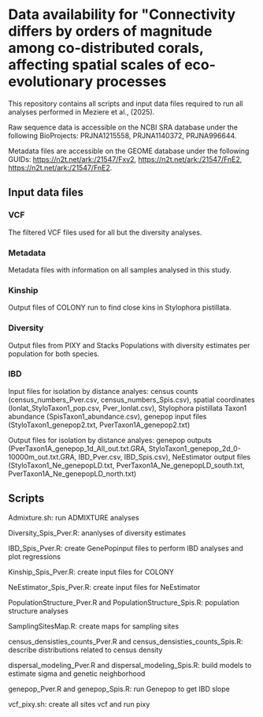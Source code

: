 # Data availability for "Connectivity differs by orders of magnitude among co-distributed corals, affecting spatial scales of eco-evolutionary processes #

This repository contains all scripts and input data files required to run all analyses performed in Meziere et al., (2025).

Raw sequence data is accessible on the NCBI SRA database under the following BioProjects: PRJNA1215558, PRJNA1140372, PRJNA996644.

Metadata files are accessible on the GEOME database under the following GUIDs:  https://n2t.net/ark:/21547/Fxv2, https://n2t.net/ark:/21547/FnE2, https://n2t.net/ark:/21547/FnE2.

## Input data files ##

### VCF ###

The filtered VCF files used for all but the diversity analyses.

### Metadata ###

Metadata files with information on all samples analysed in this study.

### Kinship ###

Output files of COLONY run to find close kins in Stylophora pistillata.

### Diversity ###

Output files from PIXY and Stacks Populations with diversity estimates per population for both species.

### IBD ###

Input files for isolation by distance analyes: census counts (census_numbers_Pver.csv, census_numbers_Spis.csv), spatial coordinates (lonlat_StyloTaxon1_pop.csv, Pver_lonlat.csv), Stylophora pistillata Taxon1 abundance (SpisTaxon1_abundance.csv), genepop input files (StyloTaxon1_genepop2.txt, PverTaxon1A_genepop2.txt)

Output files for isolation by distance analyes: genepop outputs (PverTaxon1A_genepop_1d_All_out.txt.GRA, StyloTaxon1_genepop_2d_0-10000m_out.txt.GRA, IBD_Pver.csv, IBD_Spis.csv), NeEstimator output files (StyloTaxon1_Ne_genepopLD.txt, PverTaxon1A_Ne_genepopLD_south.txt, PverTaxon1A_Ne_genepopLD_north.txt)

## Scripts ##

Admixture.sh: run ADMIXTURE analyses

Diversity_Spis_Pver.R: ananlyses of diversity estimates

IBD_Spis_Pver.R: create GenePopinput files to perform IBD analyses and plot regressions

Kinship_Spis_Pver.R: create input files for COLONY

NeEstimator_Spis_Pver.R: create input files for NeEstimator

PopulationStructure_Pver.R and PopulationStructure_Spis.R: population structure analyses

SamplingSitesMap.R: create maps for sampling sites

census_densisties_counts_Pver.R and census_densisties_counts_Spis.R: describe distributions related to census density

dispersal_modeling_Pver.R and dispersal_modeling_Spis.R: build models to estimate sigma and genetic neighborhood

genepop_Pver.R and genepop_Spis.R: run Genepop to get IBD slope

vcf_pixy.sh: create all sites vcf and run pixy
